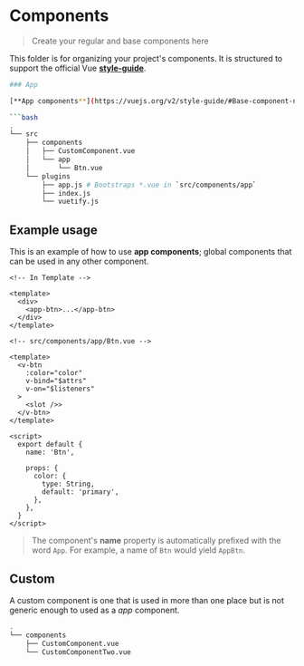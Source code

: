 # Components

> Create your regular and base components here

This folder is for organizing your project's components. It is structured to support the official Vue [**style-guide**](https://vuejs.org/v2/style-guide/#Component-files-strongly-recommended).

```bash
### App

[**App components**](https://vuejs.org/v2/style-guide/#Base-component-names-strongly-recommended) are global components that should always be in the root of the `/app` folder. These components will be automatically bootstrapped into Vue via the **app.js** plugin.

```bash
.
└── src
    ├── components
    │   ├── CustomComponent.vue
    │   └── app
    │       └── Btn.vue
    └── plugins
        ├── app.js # Bootstraps *.vue in `src/components/app`
        ├── index.js
        └── vuetify.js
```

## Example usage

This is an example of how to use **app components**; global components that can be used in any other component.

```vue
<!-- In Template -->

<template>
  <div>
    <app-btn>...</app-btn>
  </div>
</template>
```

```vue
<!-- src/components/app/Btn.vue -->

<template>
  <v-btn
    :color="color"
    v-bind="$attrs"
    v-on="$listeners"
  >
    <slot />>
  </v-btn>
</template>

<script>
  export default {
    name: 'Btn',

    props: {
      color: {
        type: String,
        default: 'primary',
      },
    },
  }
</script>
```

> The component's **name** property is automatically prefixed with the word `App`. For example, a name of `Btn` would yield `AppBtn`.

## Custom

A custom component is one that is used in more than one place but is not generic enough to used as a _app_ component.

```bash
.
└── components
    ├── CustomComponent.vue
    └── CustomComponentTwo.vue
```
